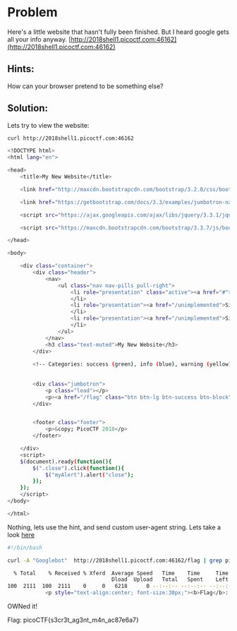 # Problem
Here's a little website that hasn't fully been finished. But I heard google gets all your info anyway. [http://2018shell1.picoctf.com:46162](http://2018shell1.picoctf.com:46162)

## Hints:
How can your browser pretend to be something else?

## Solution:

Lets try to view the website:
```bash
curl http://2018shell1.picoctf.com:46162

<!DOCTYPE html>
<html lang="en">

<head>
    <title>My New Website</title>

    <link href="http://maxcdn.bootstrapcdn.com/bootstrap/3.2.0/css/bootstrap.min.css" rel="stylesheet">

    <link href="https://getbootstrap.com/docs/3.3/examples/jumbotron-narrow/jumbotron-narrow.css" rel="stylesheet">

    <script src="https://ajax.googleapis.com/ajax/libs/jquery/3.3.1/jquery.min.js"></script>

    <script src="https://maxcdn.bootstrapcdn.com/bootstrap/3.3.7/js/bootstrap.min.js"></script>

</head>

<body>

    <div class="container">
        <div class="header">
            <nav>
                <ul class="nav nav-pills pull-right">
                    <li role="presentation" class="active"><a href="#">Home</a>
                    </li>
                    <li role="presentation"><a href="/unimplemented">Sign In</a>
                    </li>
                    <li role="presentation"><a href="/unimplemented">Sign Out</a>
                    </li>
                </ul>
            </nav>
            <h3 class="text-muted">My New Website</h3>
        </div>
         
        <!-- Categories: success (green), info (blue), warning (yellow), danger (red) -->
        
      
        <div class="jumbotron">
            <p class="lead"></p>
            <p><a href="/flag" class="btn btn-lg btn-success btn-block"> Flag</a></p>
        </div>


        <footer class="footer">
            <p>&copy; PicoCTF 2018</p>
        </footer>

    </div>
    <script>
    $(document).ready(function(){
        $(".close").click(function(){
            $("myAlert").alert("close");
        });
    });
    </script>
</body>

</html>
```

Nothing, lets use the hint, and send custom user-agent string. Lets take a look [here](https://support.google.com/webmasters/answer/1061943?hl=en)
```bash
#!/bin/bash

curl -A "Googlebot"  http://2018shell1.picoctf.com:46162/flag | grep picoCTF

  % Total    % Received % Xferd  Average Speed   Time    Time     Time  Current
                                 Dload  Upload   Total   Spent    Left  Speed
100  2111  100  2111    0     0   6218      0 --:--:-- --:--:-- --:--:--  6264
            <p style="text-align:center; font-size:30px;"><b>Flag</b>: <code>picoCTF{s3cr3t_ag3nt_m4n_ac87e6a7}</code></p>
```

OWNed it!

Flag: picoCTF{s3cr3t_ag3nt_m4n_ac87e6a7}
